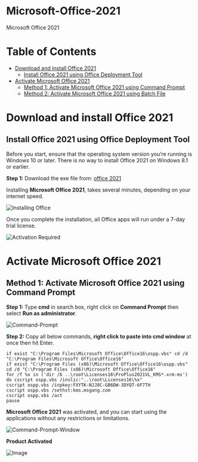 # Microsoft-Office-2021
Microsoft Office 2021

# Table of Contents
   * [Download and install Office 2021](#download-and-install-office-2021)
      * [Install Office 2021 using Office Deployment Tool](#install-office-2021-using-office-deployment-tool)
   * [Activate Microsoft Office 2021](#activate-microsoft-office-2021)
      * [Method 1: Activate Microsoft Office 2021 using Command Prompt](#method-1-activate-microsoft-office-2021-using-command-prompt)
      * [Method 2: Activate Microsoft Office 2021 using Batch File](#method-2-activate-microsoft-office-2021-using-batch-file)

# Download and install Office 2021
## Install Office 2021 using Office Deployment Tool

Before you start, ensure that the operating system version you’re running is Windows 10 or later. There is no way to install Office 2021 on Windows 8.1 or earlier.

**Step 1:** Download the exe file from: [office 2021](https://c2rsetup.officeapps.live.com/c2r/download.aspx?ProductreleaseID=ProPlus2021Retail&platform=x64&language=en-us&version=O16GA)

Installing **Microsoft Office 2021**, takes several minutes, depending on your internet speed.

![Installing Office](https://github.com/user-attachments/assets/12152d10-0437-444b-9da0-7951e3c18c15)

Once you complete the installation, all Office apps will run under a 7-day trial license.



![Activation Required](https://github.com/user-attachments/assets/d7145ab7-13b4-43bb-b70c-3b3f7c0cb24e0-7951e3c18c15)


# Activate Microsoft Office 2021
## Method 1: Activate Microsoft Office 2021 using Command Prompt
**Step 1:** Type **cmd** in search box, right click on **Command Prompt** then select **Run as administrator**.

![Command-Prompt](https://github.com/user-attachments/assets/1cd4808a-ed18-46ef-8b92-7a1ae33cfa1e)

**Step 2:** Copy all below commands, **right click to paste into cmd window** at once then hit Enter.

```
if exist "C:\Program Files\Microsoft Office\Office16\ospp.vbs" cd /d "C:\Program Files\Microsoft Office\Office16"
if exist "C:\Program Files (x86)\Microsoft Office\Office16\ospp.vbs" cd /d "C:\Program Files (x86)\Microsoft Office\Office16"
for /f %x in ('dir /b ..\root\Licenses16\ProPlus2021VL_KMS*.xrm-ms') do cscript ospp.vbs /inslic:"..\root\Licenses16\%x"
cscript ospp.vbs /inpkey:FXYTK-NJJ8C-GB6DW-3DYQT-6F7TH
cscript ospp.vbs /sethst:kms.msgang.com
cscript ospp.vbs /act
pause
```
**Microsoft Office 2021** was activated, and you can start using the applications without any restrictions or limitations.

![Command-Prompt-Window](https://github.com/user-attachments/assets/ffde5317-3904-4a6b-9665-0aa3b7cc70b8)

**Product Activated**

![Image](https://github.com/user-attachments/assets/e9c9e21c-e967-482e-90ff-6a80d4ec6380)
